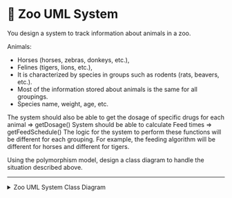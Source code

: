 # 🐯 Zoo UML System
You design a system to track information about animals in a zoo.

Animals:

- Horses (horses, zebras, donkeys, etc.),
- Felines (tigers, lions, etc.),
- It is characterized by species in groups such as rodents (rats, beavers, etc.).
- Most of the information stored about animals is the same for all groupings.
- Species name, weight, age, etc. 

The system should also be able to get the dosage of specific drugs for each animal => getDosage() System should be able to calculate Feed times => getFeedSchedule() 
The logic for the system to perform these functions will be different for each grouping. For example, the feeding algorithm will be different for horses and different for tigers.

Using the polymorphism model, design a class diagram to handle the situation described above.

---

<details>
<summary>Zoo UML System Class Diagram</summary>
<a href="https://github.com/cengarm" target="_blank">
    <img src="https://github.com/cengarm/HomeWorks-Patika/blob/main/README.md" alt="Zoo UML System" title="Zoo UML System" />
</a>
</details>

